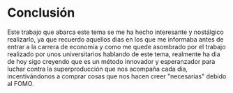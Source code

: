 # Conclusión

Este trabajo que abarca este tema se me ha hecho interesante y nostálgico realizarlo, ya que recuerdo aquellos dias en los que me informaba antes de entrar a la carrera de economía y como me quede asombrado por el trabajo realizado por unos universitarios hablando de este tema, realmente ha dia de hoy sigo creyendo que es un método innovador y esperanzador para luchar contra la superproducción que nos acompaña cada dia, incentivándonos a comprar cosas que nos hacen creer "necesarias" debido al FOMO.
